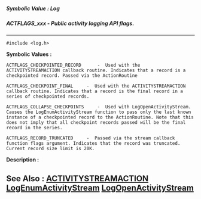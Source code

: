 ##### Symbolic Value : Log
##### ACTFLAGS_xxx - Public activity logging API flags.
---
```
#include <log.h>
```

**Symbolic Values :**

	ACTFLAGS_CHECKPOINTED_RECORD	  -  Used with the ACTIVITYSTREAMACTION callback routine. Indicates that a record is a checkpointed record. Passed via the ActionRoutine

	ACTFLAGS_CHECKPOINT_FINAL	  -  Used with the ACTIVITYSTREAMACTION callback routine. Indicates that a record is the final record in a series of checkpointed records.

	ACTFLAGS_COLLAPSE_CHECKPOINTS	  -  Used with LogOpenActivityStream. Causes the LogEnumActivityStream function to pass only the last known instance of a checkpointed record to the ActionRoutine. Note that this does not imply that all checkpoint records passed will be the final record in the series.

	ACTFLAGS_RECORD_TRUNCATED	  -  Passed via the stream callback function flags argument. Indicates that the record was truncated. Current record size limit is 20K.


**Description :**




**See Also :**
[ACTIVITYSTREAMACTION](/domino-c-api-docs/reference/Data/ACTIVITYSTREAMACTION)
[LogEnumActivityStream](/domino-c-api-docs/reference/Func/LogEnumActivityStream)
[LogOpenActivityStream](/domino-c-api-docs/reference/Func/LogOpenActivityStream)
---
